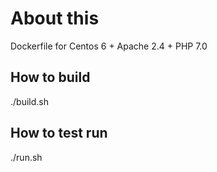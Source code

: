 # About this
Dockerfile for Centos 6 + Apache 2.4 + PHP 7.0

## How to build
./build.sh

## How to test run
./run.sh
